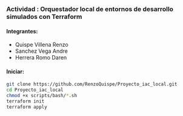 ### Actividad : Orquestador local de entornos de desarrollo simulados con Terraform

#### Integrantes:
- Quispe Villena Renzo
- Sanchez Vega Andre
- Herrera Romo Daren

#### Iniciar:

```bash
git clone https://github.com/RenzoQuispe/Proyecto_iac_local.git
cd Proyecto_iac_local
chmod +x scripts/bash/*.sh
terraform init
terraform apply